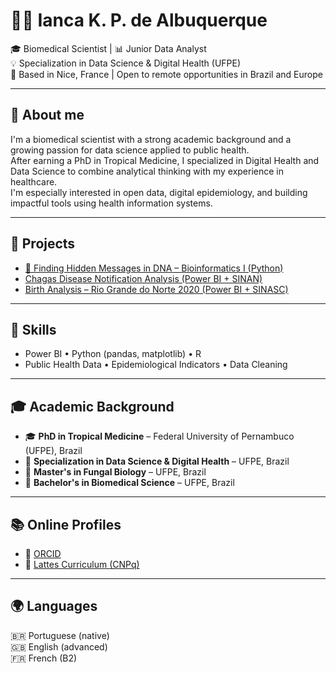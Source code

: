 # 👩‍💻 Ianca K. P. de Albuquerque

🎓 Biomedical Scientist | 📊 Junior Data Analyst  
💡 Specialization in Data Science & Digital Health (UFPE)  
📍 Based in Nice, France | Open to remote opportunities in Brazil and Europe

---

## 🌱 About me

I'm a biomedical scientist with a strong academic background and a growing passion for data science applied to public health.  
After earning a PhD in Tropical Medicine, I specialized in Digital Health and Data Science to combine analytical thinking with my experience in healthcare.  
I'm especially interested in open data, digital epidemiology, and building impactful tools using health information systems.

---

## 🔬 Projects

- [🧬 Finding Hidden Messages in DNA – Bioinformatics I (Python)](https://github.com/ianca-kpa/finding-hidden-messages-dna-bioinformatics-i)  
- [Chagas Disease Notification Analysis (Power BI + SINAN)](https://github.com/ianca-kpa/powerbi-Chagas-Disease-Sinan-2009)
- [Birth Analysis – Rio Grande do Norte 2020 (Power BI + SINASC)](https://github.com/ianca-kpa/powerbi-sinasc-birth-analysis-RN)

---

## 📌 Skills

- Power BI • Python (pandas, matplotlib) • R  
- Public Health Data • Epidemiological Indicators • Data Cleaning  

---

## 🎓 Academic Background

- 🎓 **PhD in Tropical Medicine** – Federal University of Pernambuco (UFPE), Brazil  
- 🧠 **Specialization in Data Science & Digital Health** – UFPE, Brazil  
- 🔬 **Master's in Fungal Biology** – UFPE, Brazil  
- 🧪 **Bachelor's in Biomedical Science** – UFPE, Brazil

---

## 📚 Online Profiles

- 🔗 [ORCID](https://orcid.org/0000-0003-2495-4821)  
- 📄 [Lattes Curriculum (CNPq)](http://lattes.cnpq.br/0776926712403075)

---

## 🌍 Languages

🇧🇷 Portuguese (native)  
🇬🇧 English (advanced)  
🇫🇷 French (B2)

